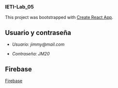 ### IETI-Lab_05

This project was bootstrapped with [Create React App](https://github.com/facebook/create-react-app).

## Usuario y contraseña ##

- _Usuario: jimmy@mail.com_

- _Contraseña: JM20_


## Firebase ##

[Firebase](https://ieti-lab5-2cd1c.firebaseapp.com)

